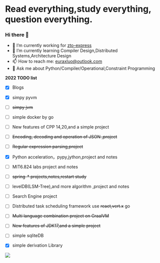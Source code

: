 # Read everything,study everything, question everything.

### Hi there 👋

<!--
**Euraxluo/Euraxluo** is a ✨ _special_ ✨ repository because its `README.md` (this file) appears on your GitHub profile.

Here are some ideas to get you started:

- 🔭 I’m currently working on ...
- 🌱 I’m currently learning ...
- 👯 I’m looking to collaborate on ...
- 🤔 I’m looking for help with ...
- 💬 Ask me about ...
- 📫 How to reach me: ...
- 😄 Pronouns: ...
- ⚡ Fun fact: ...
-->

- 🔭 I’m currently working for [zto-express](http://zto-express.com//)
- 🌱 I’m currently learning Compiler Design,Distributed Systems,Architecture Design
- 📫 How to reach me: [euraxluo@outlook.com](euraxluo@gmail.com)
- 💬 Ask me about Python/Compiler/Operational,Constraint Programming

**2022 TODO list**
- [x] Blogs
- [x] simpy pyvm
- [ ] ~~simpy jvm~~
- [ ] simple docker by go
- [ ] New features of CPP 14,20,and a simple project
- [ ] ~~Encoding, decoding and operation of JSON ,project~~
- [ ] ~~Regular expression parsing,project~~
- [x] Python acceleration，pypy,jython,project and notes
- [ ] MIT6.824 labs project and notes
- [ ] ~~spring-* projects,notes,restart study~~
- [ ] levelDB(LSM-Tree),and more algorithm ,project and notes
- [ ] Search Engine project
- [ ] Distributed task scheduling framework use ~~react,vert.x~~ go
- [ ] ~~Multi language combination project on GraalVM~~
- [ ] ~~New features of JDK17,and a simple project~~
- [ ] simple sqliteDB
- [x] simple derivation Library


[![](https://github-readme-stats.vercel.app/api?username=euraxluo&show_icons=true&title_color=fff&icon_color=79ff97&text_color=9f9f9f&bg_color=151515&include_all_commits=1)](https://github-readme-stats.vercel.app/api?username=euraxluo&show_icons=true&title_color=fff&icon_color=79ff97&text_color=9f9f9f&bg_color=151515&include_all_commits=1)
